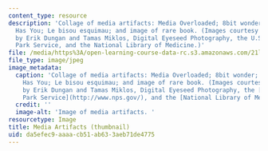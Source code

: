```yaml
---
content_type: resource
description: 'Collage of media artifacts: Media Overloaded; 8bit wonder; The Geektrix
  Has You; Le bisou esquimau; and image of rare book. (Images courtesy of stock.xchng
  by Erik Dungan and Tamas Miklos, Digital Eyeseed Photography, the U.S. National
  Park Service, and the National Library of Medicine.)'
file: /media/https%3A/open-learning-course-data-rc.s3.amazonaws.com/21l-015-introduction-to-media-studies-fall-2003/da5efec9aaaacb51ab633aeb71de4775_21l-015f03-th.jpg
file_type: image/jpeg
image_metadata:
  caption: 'Collage of media artifacts: Media Overloaded; 8bit wonder; The Geektrix
    Has You; Le bisou esquimau; and image of rare book. (Images courtesy of [stock.xchng](http://www.freeimages.com/)
    by Erik Dungan and Tamas Miklos, Digital Eyeseed Photography, the [U.S. National
    Park Service](http://www.nps.gov/), and the [National Library of Medicine](http://www.nlm.nih.gov/).)'
  credit: ''
  image-alt: 'Image of media artifacts. '
resourcetype: Image
title: Media Artifacts (thumbnail)
uid: da5efec9-aaaa-cb51-ab63-3aeb71de4775
---
```

